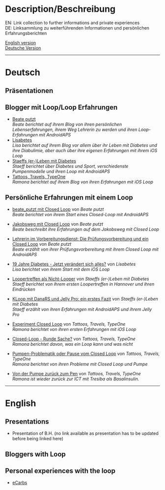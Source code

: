 # Description/Beschreibung
EN: Link collection to further informations and private experiences  
DE: Linksammlung zu weiterführenden Informationen und persönlichen Erfahrungsberichten

[English version](#deutsch)  
[Deutsche Version](#english)

----

# Deutsch
## Präsentationen

## Blogger mit Loop/Loop Erfahrungen
- [Beate putzt](https://beateputzt.com/)  
_Beate berichtet auf ihrem Blog von ihren persönlichen Lebenserfahrungen, ihrem Weg Lehrerin zu werden und ihren Loop-Erfahrungen mit AndroidAPS_
- [Lisabetes](https://lisabetes.de/)  
_Lisa berichtet auf ihrem Blog vor allem über ihr Leben mit Diabetes und ihre Diabulimie, aber auch über ihre eigenen Erfahrungen mit ihrem iOS Loop_
- [Staeffs (er-)Leben mit Diabetes](http://diabetes-leben.com/)  
_Staeff berichtet über Diabetes und Sport, verschiedenste Pumpenmodelle und ihren Loop mit AndroidAPS_
- [Tattoos, Travels, TypeOne](http://www.tattoostravelstypeone.de)  
_Ramona berichtet auf ihrem Blog von ihren Erfahrungen mit iOS Loop_

## Persönliche Erfahrungen mit einem Loop
- [beate_putzt mit Closed Loop](https://beateputzt.com/2018/04/13/beate_putzt-mit-closed-loop/) von _Beate putzt_  
_Beate berichtet von ihrem Start eines Closed-Loop mit AndroidAPS_
- [Jakobsweg mit Closed Loop](https://beateputzt.com/2018/11/09/oops-i-did-it-again-premiere-jakobsweg-mit-closed-loop/) von _Beate putzt_  
_Beate beschreibt ihre Erfahrungen auf dem Jakobsweg mit Closed Loop_
- [Lehrerin im Vorbereitungsdienst: Die Prüfungsvorbereitung und ein Closed Loop](https://beateputzt.com/2019/04/02/lehrerin-im-vorbereitungsdienst-pruefung-diabetes/) von _Beate putzt_  
_Beate erzählt von ihrer Prüfungsvorbereitung mit ihrem Closed Loop mit AndroidAPS_

- [19 Jahre Diabetes - Jetzt verändert sich alles?](https://lisabetes.de/19-jahre-diabetes-jetzt-veraendert-sich-alles/)  von _Lisabetes_  
_Lisa berichtet von ihrem Start mit dem iOS Loop_

- [Loopertreffen als Nicht-Looper](http://diabetes-leben.com/2018/12/looper-treffen-smart-devices.html) von _Staeffs (er-)Leben mit Diabetes_  
_Staeff berichtet von ihrem ersten Loopertreffen in Hannover und ihren Eindrücken_
- [KLoop mit DanaRS und Jelly Pro: ein erstes Fazit](https://diabetes-leben.com/2019/01/loop-mit-danars.html) von _Staeffs (er-)Leben mit Diabetes_  
_Staeff erzählt von ihren Erfahrungen mit AndroidAPS und ihrem Jelly Pro_

- [Experiment Closed Loop](http://www.tattoostravelstypeone.de/closed-loop/) von _Tattoos, Travels, TypeOne_  
_Ramona berichtet von ihren ersten Erfahrungen mit iOS Loop_
- [Closed-Loop - Runde Sache?](http://www.tattoostravelstypeone.de/diy-closed-loop-runde-sache/) von _Tattoos, Travels, TypeOne_  
_Ramona berichtet davon, was ein Loop kann und was nicht_
- [Pumpen-Problematik oder Pause vom Closed Loop](http://www.tattoostravelstypeone.de/pause-vom-closed-loop/) von _Tattoos, Travels, TypeOne_  
_Ramona berichtet von ihren Probleme mit Closed Loop und Pumpe_
- [Von der Pumpe zurück zum Pen](http://www.tattoostravelstypeone.de/pumpe-zu-pen/) von _Tattoos, Travels, TypeOne_  
_Ramona ist wieder zurück zur ICT mit Tresiba als Basalinsulin._

----

# English
## Presentations
- Presentation of B.H. (no link available as presentation has to be updated before being linked here)

## Bloggers with Loop

## Personal experiences with the loop
- [eCarbs](https://adriansloop.blogspot.co.at/2018/04/page-margin-0.html)
